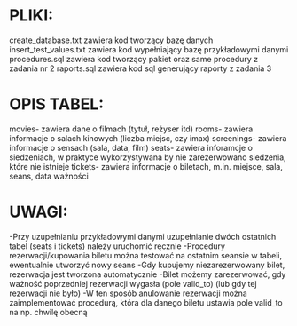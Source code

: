 # PLIKI:
create_database.txt zawiera kod tworzący bazę danych
insert_test_values.txt zawiera kod wypełniający bazę przykładowymi danymi
procedures.sql zawiera kod tworzący pakiet oraz same procedury z zadania nr 2
raports.sql zawiera kod sql generujący raporty z zadania 3

# OPIS TABEL:
movies- zawiera dane o filmach (tytuł, reżyser itd)
rooms- zawiera informacje o salach kinowych (liczba miejsc, czy imax)
screenings- zawiera informacje o sensach (sala, data, film)
seats- zawiera inforamcje o siedzeniach, w praktyce wykorzystywana by nie zarezerwowano siedzenia, które nie istnieje
tickets- zawiera informacje o biletach, m.in. miejsce, sala, seans, data ważności

# UWAGI:
-Przy uzupełnianiu przykładowymi danymi uzupełnianie dwóch ostatnich tabel (seats i tickets) należy uruchomić ręcznie
-Procedury rezerwacji/kupowania biletu można testować na ostatnim seansie w tabeli, ewentualnie utworzyć nowy seans
-Gdy kupujemy niezarezerwowany bilet, rezerwacja jest tworzona automatycznie
-Bilet możemy zarezerwować, gdy ważność poprzedniej rezerwacji wygasła (pole valid_to) (lub gdy tej rezerwacji nie było)
-W ten sposób anulowanie rezerwacji można zaimplementować procedurą, która dla danego biletu ustawia pole valid_to na np. chwilę obecną


